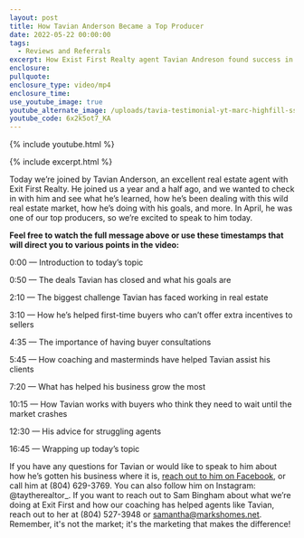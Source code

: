```yaml
---
layout: post
title: How Tavian Anderson Became a Top Producer
date: 2022-05-22 00:00:00
tags:
  - Reviews and Referrals
excerpt: How Exist First Realty agent Tavian Andreson found success in real estate.
enclosure:
pullquote:
enclosure_type: video/mp4
enclosure_time:
use_youtube_image: true
youtube_alternate_image: /uploads/tavia-testimonial-yt-marc-highfill-ss.jpg
youtube_code: 6x2k5ot7_KA
---
```

{% include youtube.html %}

{% include excerpt.html %}

Today we’re joined by Tavian Anderson, an excellent real estate agent with Exit First Realty. He joined us a year and a half ago, and we wanted to check in with him and see what he’s learned, how he’s been dealing with this wild real estate market, how he’s doing with his goals, and more. In April, he was one of our top producers, so we’re excited to speak to him today.

**Feel free to watch the full message above or use these timestamps that will direct you to various points in the video:**

0:00 — Introduction to today’s topic

0:50 — The deals Tavian has closed and what his goals are

2:10 — The biggest challenge Tavian has faced working in real estate

3:10 — How he’s helped first-time buyers who can’t offer extra incentives to sellers

4:35 — The importance of having buyer consultations

5:45 — How coaching and masterminds have helped Tavian assist his clients

7:20 — What has helped his business grow the most

10:15 — How Tavian works with buyers who think they need to wait until the market crashes

12:30 — His advice for struggling agents

16:45 — Wrapping up today’s topic

If you have any questions for Tavian or would like to speak to him about how he’s gotten his business where it is, [reach out to him on Facebook](https://www.facebook.com/tavian.anderson.77), or call him at (804) 629-3769. You can also follow him on Instagram: @taytherealtor\_. If you want to reach out to Sam Bingham about what we’re doing at Exit First and how our coaching has helped agents like Tavian, reach out to her at (804) 527-3948 or [samantha@markshomes.net](mailto:samantha@markshomes.net). Remember, it's not the market; it's the marketing that makes the difference\!
